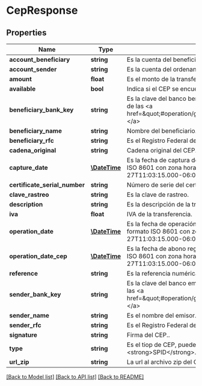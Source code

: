 # CepResponse

## Properties
Name | Type | Description | Notes
------------ | ------------- | ------------- | -------------
**account_beneficiary** | **string** | Es la cuenta del beneficiario. | [optional] 
**account_sender** | **string** | Es la cuenta del ordenante. | [optional] 
**amount** | **float** | Es el monto de la transferencia. | [optional] 
**available** | **bool** | Indica si el CEP se encuentra disponible o no. | [optional] 
**beneficiary_bank_key** | **string** | Es la clave del banco beneficiario el cual se puede obtener del recurso de las &lt;a href&#x3D;\&quot;#operation/getAllInstitutionsUsingGET\&quot;&gt;instituciones.&lt;/a&gt; | [optional] 
**beneficiary_name** | **string** | Nombre del beneficiario. | [optional] 
**beneficiary_rfc** | **string** | Es el Registro Federal de Contribuyentes (RFC) del beneficiario. | [optional] 
**cadena_original** | **string** | Cadena original del CEP. | [optional] 
**capture_date** | [**\DateTime**](\DateTime.md) | Es la fecha de captura de la transferencia. Ésta fecha viene en formato ISO 8601 con zona horaria, ejemplo: &lt;strong&gt;2020-10-27T11:03:15.000-06:00&lt;/strong&gt;. | [optional] 
**certificate_serial_number** | **string** | Número de serie del certificado. | [optional] 
**clave_rastreo** | **string** | Es la clave de rastreo. | [optional] 
**description** | **string** | Es la descripción de la transferencia. | [optional] 
**iva** | **float** | IVA de la transferencia. | [optional] 
**operation_date** | [**\DateTime**](\DateTime.md) | Es la fecha de operación de la transferencia. Ésta fecha viene en formato ISO 8601 con zona horaria, ejemplo: &lt;strong&gt;2020-10-27T11:03:15.000-06:00&lt;/strong&gt;. | [optional] 
**operation_date_cep** | [**\DateTime**](\DateTime.md) | Es la fecha de abono registrada en el CEP.  Ésta fecha viene en formato ISO 8601 con zona horaria, ejemplo: &lt;strong&gt;2020-10-27T11:03:15.000-06:00&lt;/strong&gt;. | [optional] 
**reference** | **string** | Es la referencia numérica de la transferencia. | [optional] 
**sender_bank_key** | **string** | Es la clave del banco emisor el cual se puede obtener del recurso de las &lt;a href&#x3D;\&quot;#operation/getAllInstitutionsUsingGET\&quot;&gt;instituciones.&lt;/a&gt; | [optional] 
**sender_name** | **string** | Es el nombre del emisor. | [optional] 
**sender_rfc** | **string** | Es el Registro Federal de Contribuyentes (RFC) del emisor. | [optional] 
**signature** | **string** | Firma del CEP.. | [optional] 
**type** | **string** | Es el tiop de CEP, puede ser: &lt;strong&gt;SPEI&lt;/strong&gt; o &lt;strong&gt;SPID&lt;/strong&gt;. | [optional] 
**url_zip** | **string** | La url al archivo zip del CEP, el cual contiene el xml y pdf | [optional] 

[[Back to Model list]](../../README.md#documentation-for-models) [[Back to API list]](../../README.md#documentation-for-api-endpoints) [[Back to README]](../../README.md)

